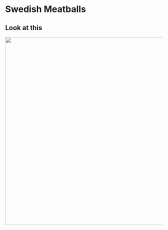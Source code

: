 # Swedish Meatballs

## Look at this

<img src="https://pinchofyum.com/wp-content/uploads/Swedish-Meatballs-Square-1.jpg" width="600">
